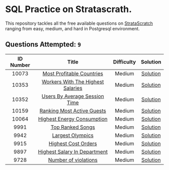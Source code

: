# SQL Practice on Stratascrath.

This repository tackles all the free available questions on [StrataScratch](https://www.stratascratch.com) ranging from easy, medium, and hard in Postgresql environment.

## Questions Attempted: `9`
|  ID Number  | Title | Difficulty | Solution |
|:---:|:-----:|:----------:|:--------:|
|10073|[Most Profitable Countries](https://platform.stratascratch.com/coding/10354-most-profitable-companies?code_type=1)|Medium|[Solution](https://github.com/jugal-chauhan04/Stratascratch/blob/main/Solutions/10354.sql)
|10353|[Workers With The Highest Salaries](https://platform.stratascratch.com/coding/10353-workers-with-the-highest-salaries?code_type=1)|Medium|[Solution](https://github.com/jugal-chauhan04/Stratascratch/blob/main/Solutions/Workers%20With%20The%20Highest%20Salaries.sql)
|10352|[Users By Average Session Time](https://platform.stratascratch.com/coding/10352-users-by-avg-session-time?code_type=1)|Medium|[Solution](https://github.com/jugal-chauhan04/Stratascratch/blob/main/Solutions/Users%20By%20Average%20Session%20Time.sql)
|10159|[Ranking Most Active Guests](https://platform.stratascratch.com/coding/10159-ranking-most-active-guests?code_type=1)|Medium|[Solution](https://github.com/jugal-chauhan04/Stratascratch/blob/main/Solutions/Ranking%20Most%20Active%20Guests.sql)
|10064|[Highest Energy Consumption](https://platform.stratascratch.com/coding/10064-highest-energy-consumption?code_type=1)|Medium|[Solution](https://github.com/jugal-chauhan04/Stratascratch/blob/main/Solutions/Highest%20Energy%20Consumption.sql)
|9991|[Top Ranked Songs](https://platform.stratascratch.com/coding/9991-top-ranked-songs?code_type=1)|Medium|[Solution](https://github.com/jugal-chauhan04/Stratascratch/blob/main/Solutions/Top%20Ranked%20Songs.sql)
|9942|[Largest Olympics](https://platform.stratascratch.com/coding/9942-largest-olympics?code_type=1)|Medium|[Solution](https://github.com/jugal-chauhan04/Stratascratch/blob/main/Solutions/Largest%20Olympics.sql)
|9915|[Highest Cost Orders](https://platform.stratascratch.com/coding/9915-highest-cost-orders?code_type=1)|Medium|[Solution](https://github.com/jugal-chauhan04/Stratascratch/blob/main/Solutions/Highest%20Cost%20Orders.sql)
|9897|[Highest Salary In Department](https://platform.stratascratch.com/coding/9897-highest-salary-in-department?code_type=1)|Medium|[Solution](https://github.com/jugal-chauhan04/Stratascratch/blob/main/Solutions/Highest%20Salary%20In%20Department.sql)
|9728|[Number of violations](https://platform.stratascratch.com/coding/9897-highest-salary-in-department?code_type=1)|Medium|[Solution](https://github.com/jugal-chauhan04/Stratascratch/blob/main/Solutions/Highest%20Salary%20In%20Department.sql)







